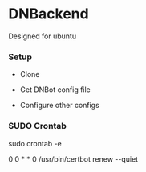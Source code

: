 # DNBackend
Designed for ubuntu


### Setup
 - Clone
 
 - Get DNBot config file
 - Configure other configs

### SUDO Crontab
sudo crontab -e

0 0 * * 0 /usr/bin/certbot renew --quiet
